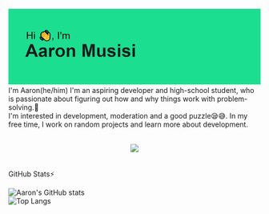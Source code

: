 ![Header](https://github.com/a-aar0n47/a-aar0n47/blob/main/header.png?raw=true)
<br>
I'm Aaron(he/him)
I'm an aspiring developer and high-school student, who is passionate about figuring out how and why things work with problem-solving.🧠
<br>
I'm interested in development, moderation and a good puzzle😪😅. In my free time, I work on random projects and learn more about development.
<br>
<br>
<p align="center">
<img src="https://skillicons.dev/icons?i=html,css,js,ts,bootstrap,jquery,sass,react,py,cpp,php,github,git,nodejs,vscode,vite)](https://skillicons.dev)">
</p>

<br>
GitHub Stats⚡

 ![Aaron's GitHub stats](https://github-readme-stats.vercel.app/api?username=a-aar0n47&show_icons=true&theme=radical&bg_color=09999900)
 <br>
 ![Top Langs](https://github-readme-stats.vercel.app/api/top-langs/?username=a-aar0n47&layout=compact)
<!---
a-aar0n47/a-aar0n47 is a ✨ unique ✨ repository because its `README.md` (this file) appears on your GitHub profile.
You can click the Preview link to take a look at your changes.
--->
